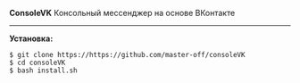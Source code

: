 **ConsoleVK**
Консольный мессенджер на основе ВКонтакте
*** 

**Установка:**
```shell
$ git clone https://https://github.com/master-off/consoleVK
$ cd consoleVK
$ bash install.sh
```
